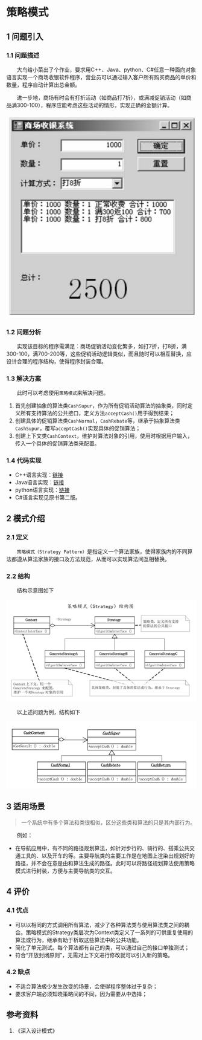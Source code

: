 # 策略模式

## 1 问题引入

### 1.1 问题描述

&emsp;&emsp;大鸟给小菜出了个作业，要求用C++、Java、python、C#任意一种面向对象语言实现一个商场收银软件程序，营业员可以通过输入客户所有购买商品的单价和数量，程序自动计算出总金额。

&emsp;&emsp;进一步地，商场有时会有打折活动（如商品打7折），或满减促销活动（如商品满300-100），程序应能考虑这些活动的情形，实现正确的金额计算。

![](img/strategy/example.png)

### 1.2 问题分析

&emsp;&emsp;实现该目标的程序需满足：商场促销活动变化繁多，如打7折，打8折，满300-100，满700-200等，这些促销活动逻辑类似，而且随时可以相互替换，应设计合理的程序结构，使得程序封装合理。

### 1.3 解决方案

&emsp;&emsp;此时可以考虑使用`策略模式`来解决问题。
1. 首先创建抽象的算法类`CashSupur`，作为所有促销活动算法的抽象类，同时定义所有支持算法的公共接口，定义方法`acceptCash()`用于得到结果；
2. 创建具体的促销算法类`CashNormal`，`CashRebate`等，继承于抽象算法类`CashSupur`，覆写`acceptCash()`实现具体的促销算法；
3. 创建上下文类`CashContext`，维护对算法对象的引用，使用时根据用户输入，传入一个具体的促销算法类来配置。

### 1.4 代码实现

* C++语言实现：[链接](https://github.com/datawhalechina/sweetalk-design-pattern/tree/main/src/design_patterns/cpp/strategy/)
* Java语言实现：[链接](https://github.com/datawhalechina/sweetalk-design-pattern/tree/main/src/design_patterns/java/strategy/)
* python语言实现：[链接](https://github.com/datawhalechina/sweetalk-design-pattern/tree/main/src/design_patterns/python/strategy/Strategy.py)
* C#语言实现见原书第二版。

## 2 模式介绍

### 2.1 定义

&emsp;&emsp;`策略模式（Strategy Pattern）`是指定义一个算法家族，使得家族内的不同算法都遵从算法家族的接口及方法规范，从而可以实现算法间互相替换。

### 2.2 结构

&emsp;&emsp;结构示意图如下

![策略模式UML](img/strategy/StrategyUML.png)

&emsp;&emsp;以上述问题为例，结构如下

![案例UML](img/strategy/CashUML.png)

## 3 适用场景

> 一个系统中有多个算法和类很相似，区分这些类和算法的只是其内部行为。

&emsp;&emsp;例如：
* 在导航应用中，有不同的路径规划算法，如针对步行的、骑行的、搭乘公共交通工具的、以及开车的等。主要导航类的主要工作是在地图上渲染出规划好的路径，并不会在意是由和算法生成的路径。此时可以将路径规划算法使用策略模式进行封装，方便与主要导航类的交互。

## 4 评价

### 4.1 优点

* 可以以相同的方式调用所有算法，减少了各种算法类与使用算法类之间的耦合。策略模式的Strategy类层次为Context类定义了一系列的可供重复使用的算法或行为，继承有助于析取这些算法中的公共功能。
* 简化了单元测试。每个算法都有自己的类，可以通过自己的接口单独测试；
* 符合“开放封闭原则”，无需对上下文进行修改就可以引入新的策略。

### 4.2 缺点

* 不适合算法极少发生改变的场景，会使得程序整体过于复杂；
* 要求客户端必须知晓策略间的不同，因为需要从中选择；


## 参考资料
1. 《深入设计模式》
